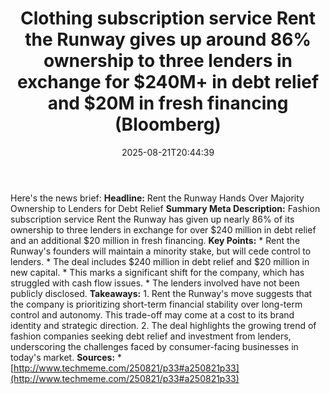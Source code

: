 ﻿---
title: "Clothing subscription service Rent the Runway gives up around 86% ownership to three lenders in exchange for $240M+ in debt relief and $20M in fresh financing (Bloomberg)"
date: "2025-08-21T20:44:39"
category: "Markets"
summary: ""
slug: "clothing subscription service rent the runway gives up aroun"
source_urls:
  - "http://www.techmeme.com/250821/p33#a250821p33"
seo:
  title: "Clothing subscription service Rent the Runway gives up around 86% ownership to three lenders in exchange for $240M+ in debt relief and $20M in fresh financing (Bloomberg) | Hash n Hedge"
  description: ""
  keywords: ["news", "markets", "brief"]
---
Here's the news brief:  **Headline:** Rent the Runway Hands Over Majority Ownership to Lenders for Debt Relief  **Summary Meta Description:** Fashion subscription service Rent the Runway has given up nearly 86% of its ownership to three lenders in exchange for over $240 million in debt relief and an additional $20 million in fresh financing.  **Key Points:**  * Rent the Runway's founders will maintain a minority stake, but will cede control to lenders. * The deal includes $240 million in debt relief and $20 million in new capital. * This marks a significant shift for the company, which has struggled with cash flow issues. * The lenders involved have not been publicly disclosed.  **Takeaways:**  1. Rent the Runway's move suggests that the company is prioritizing short-term financial stability over long-term control and autonomy. This trade-off may come at a cost to its brand identity and strategic direction. 2. The deal highlights the growing trend of fashion companies seeking debt relief and investment from lenders, underscoring the challenges faced by consumer-facing businesses in today's market.  **Sources:**  * [http://www.techmeme.com/250821/p33#a250821p33](http://www.techmeme.com/250821/p33#a250821p33) 
